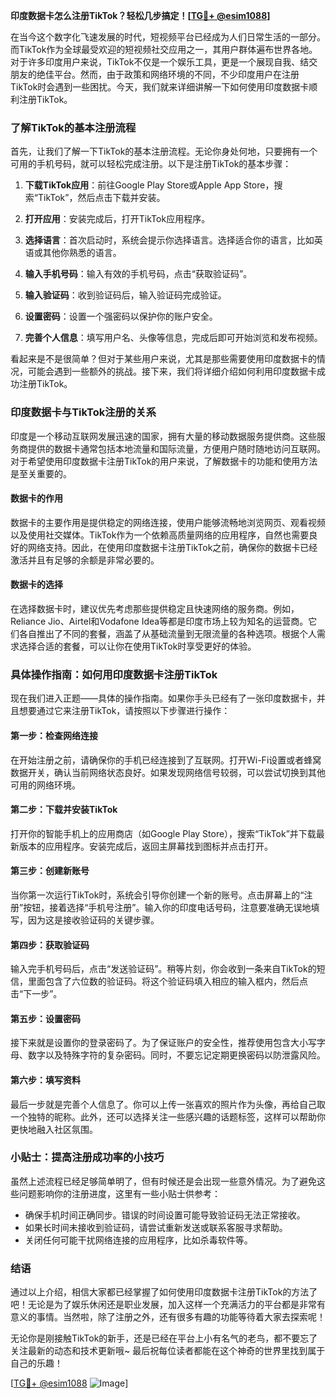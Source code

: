 **印度数据卡怎么注册TikTok？轻松几步搞定！[[TG💪+ @esim1088](https://t.me/s/esim1088)]**

在当今这个数字化飞速发展的时代，短视频平台已经成为人们日常生活的一部分。而TikTok作为全球最受欢迎的短视频社交应用之一，其用户群体遍布世界各地。对于许多印度用户来说，TikTok不仅是一个娱乐工具，更是一个展现自我、结交朋友的绝佳平台。然而，由于政策和网络环境的不同，不少印度用户在注册TikTok时会遇到一些困扰。今天，我们就来详细讲解一下如何使用印度数据卡顺利注册TikTok。

### 了解TikTok的基本注册流程

首先，让我们了解一下TikTok的基本注册流程。无论你身处何地，只要拥有一个可用的手机号码，就可以轻松完成注册。以下是注册TikTok的基本步骤：

1. **下载TikTok应用**：前往Google Play Store或Apple App Store，搜索“TikTok”，然后点击下载并安装。
   
2. **打开应用**：安装完成后，打开TikTok应用程序。

3. **选择语言**：首次启动时，系统会提示你选择语言。选择适合你的语言，比如英语或其他你熟悉的语言。

4. **输入手机号码**：输入有效的手机号码，点击“获取验证码”。

5. **输入验证码**：收到验证码后，输入验证码完成验证。

6. **设置密码**：设置一个强密码以保护你的账户安全。

7. **完善个人信息**：填写用户名、头像等信息，完成后即可开始浏览和发布视频。

看起来是不是很简单？但对于某些用户来说，尤其是那些需要使用印度数据卡的情况，可能会遇到一些额外的挑战。接下来，我们将详细介绍如何利用印度数据卡成功注册TikTok。

### 印度数据卡与TikTok注册的关系

印度是一个移动互联网发展迅速的国家，拥有大量的移动数据服务提供商。这些服务商提供的数据卡通常包括本地流量和国际流量，方便用户随时随地访问互联网。对于希望使用印度数据卡注册TikTok的用户来说，了解数据卡的功能和使用方法是至关重要的。

#### 数据卡的作用

数据卡的主要作用是提供稳定的网络连接，使用户能够流畅地浏览网页、观看视频以及使用社交媒体。TikTok作为一个依赖高质量网络的应用程序，自然也需要良好的网络支持。因此，在使用印度数据卡注册TikTok之前，确保你的数据卡已经激活并且有足够的余额是非常必要的。

#### 数据卡的选择

在选择数据卡时，建议优先考虑那些提供稳定且快速网络的服务商。例如，Reliance Jio、Airtel和Vodafone Idea等都是印度市场上较为知名的运营商。它们各自推出了不同的套餐，涵盖了从基础流量到无限流量的各种选项。根据个人需求选择合适的套餐，可以让你在使用TikTok时享受更好的体验。

### 具体操作指南：如何用印度数据卡注册TikTok

现在我们进入正题——具体的操作指南。如果你手头已经有了一张印度数据卡，并且想要通过它来注册TikTok，请按照以下步骤进行操作：

#### 第一步：检查网络连接

在开始注册之前，请确保你的手机已经连接到了互联网。打开Wi-Fi设置或者蜂窝数据开关，确认当前网络状态良好。如果发现网络信号较弱，可以尝试切换到其他可用的网络环境。

#### 第二步：下载并安装TikTok

打开你的智能手机上的应用商店（如Google Play Store），搜索“TikTok”并下载最新版本的应用程序。安装完成后，返回主屏幕找到图标并点击打开。

#### 第三步：创建新账号

当你第一次运行TikTok时，系统会引导你创建一个新的账号。点击屏幕上的“注册”按钮，接着选择“手机号注册”。输入你的印度电话号码，注意要准确无误地填写，因为这是接收验证码的关键步骤。

#### 第四步：获取验证码

输入完手机号码后，点击“发送验证码”。稍等片刻，你会收到一条来自TikTok的短信，里面包含了六位数的验证码。将这个验证码填入相应的输入框内，然后点击“下一步”。

#### 第五步：设置密码

接下来就是设置你的登录密码了。为了保证账户的安全性，推荐使用包含大小写字母、数字以及特殊字符的复杂密码。同时，不要忘记定期更换密码以防泄露风险。

#### 第六步：填写资料

最后一步就是完善个人信息了。你可以上传一张喜欢的照片作为头像，再给自己取一个独特的昵称。此外，还可以选择关注一些感兴趣的话题标签，这样可以帮助你更快地融入社区氛围。

### 小贴士：提高注册成功率的小技巧

虽然上述流程已经足够简单明了，但有时候还是会出现一些意外情况。为了避免这些问题影响你的注册进度，这里有一些小贴士供参考：

- 确保手机时间正确同步。错误的时间设置可能导致验证码无法正常接收。
- 如果长时间未接收到验证码，请尝试重新发送或联系客服寻求帮助。
- 关闭任何可能干扰网络连接的应用程序，比如杀毒软件等。

### 结语

通过以上介绍，相信大家都已经掌握了如何使用印度数据卡注册TikTok的方法了吧！无论是为了娱乐休闲还是职业发展，加入这样一个充满活力的平台都是非常有意义的事情。当然啦，除了注册之外，还有很多有趣的功能等待着大家去探索呢！

无论你是刚接触TikTok的新手，还是已经在平台上小有名气的老鸟，都不要忘了关注最新的动态和技术更新哦~ 最后祝每位读者都能在这个神奇的世界里找到属于自己的乐趣！

[[TG💪+ @esim1088](https://t.me/s/esim1088) ![Image](https://i.postimg.cc/4NQfJmqS/Snipaste-2025-05-13-00-14-12.png)]